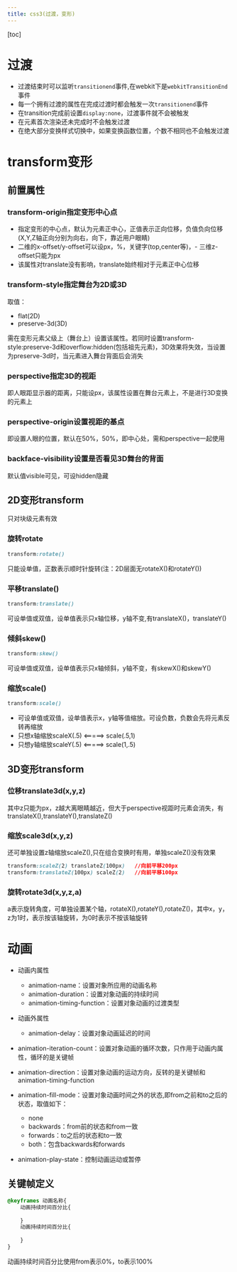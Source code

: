 ```yaml
---
title: css3(过渡，变形)
---
```


[toc]
# 过渡
- 过渡结束时可以监听`transitionend`事件,在webkit下是`webkitTransitionEnd`事件
- 每一个拥有过渡的属性在完成过渡时都会触发一次`transitionend`事件
- 在transition完成前设置`display:none`，过渡事件就不会被触发
- 在元素首次渲染还未完成时不会触发过渡
- 在绝大部分变换样式切换中，如果变换函数位置，个数不相同也不会触发过渡


# transform变形
## 前置属性
###  transform-origin指定变形中心点
- 指定变形的中心点，默认为元素正中心，正值表示正向位移，负值负向位移(X,Y,Z轴正向分别为向右，向下，靠近用户眼睛)
- 二维的x-offset/y-offset可以设px，%，关键字(top,center等)，- 三维z-offset只能为px
- 该属性对translate没有影响，translate始终相对于元素正中心位移

### transform-style指定舞台为2D或3D
取值：
- flat(2D)
- preserve-3d(3D)

需在变形元素父级上（舞台上）设置该属性。若同时设置transform-style:preserve-3d和overflow:hidden(包括祖先元素)，3D效果将失效，当设置为preserve-3d时，当元素进入舞台背面后会消失

### perspective指定3D的视距
即人眼距显示器的距离，只能设px，该属性设置在舞台元素上，不是进行3D变换的元素上

### perspective-origin设置视距的基点
即设置人眼的位置，默认在50%，50%，即中心处，需和perspective一起使用     

###  backface-visibility设置是否看见3D舞台的背面
默认值visible可见，可设hidden隐藏

## 2D变形transform
只对块级元素有效
### 旋转rotate
```css
transform:rotate()
```

只能设单值，正数表示顺时针旋转(注：2D层面无rotateX()和rotateY())

### 平移translate()
```css
transform:translate()
```
可设单值或双值，设单值表示只x轴位移，y轴不变,有translateX()，translateY()

### 倾斜skew()
```css
transform:skew()
```
可设单值或双值，设单值表示只x轴倾斜，y轴不变，有skewX()和skewY()

### 缩放scale()
```css
transform:scale()
```
- 可设单值或双值，设单值表示x，y轴等值缩放。可设负数，负数会先将元素反转再缩放
- 只想x轴缩放scaleX(.5)  <=====>    scale(.5,1)    
- 只想y轴缩放scaleY(.5)  <=====>    scale(1,.5) 

## 3D变形transform
### 位移translate3d(x,y,z)
其中z只能为px，z越大离眼睛越近，但大于perspective视距时元素会消失，有translateX(),translateY(),translateZ()

### 缩放scale3d(x,y,z)        
还可单独设置z轴缩放scaleZ(),只在组合变换时有用，单独scaleZ()没有效果
```css
transform:scaleZ(2) translateZ(100px)   //向前平移200px
transform:translateZ(100px) scaleZ(2)   //向前平移100px
```


###  旋转rotate3d(x,y,z,a)
a表示旋转角度，可单独设置某个轴，rotateX(),rotateY(),rotateZ()，其中x，y，z为1时，表示按该轴旋转，为0时表示不按该轴旋转

# 动画
- 动画内属性
    - animation-name：设置对象所应用的动画名称
    - animation-duration：设置对象动画的持续时间
    - animation-timing-function：设置对象动画的过渡类型
- 动画外属性
    - animation-delay：设置对象动画延迟的时间
     
- animation-iteration-count：设置对象动画的循环次数，只作用于动画内属性，循环的是关键帧
- animation-direction：设置对象动画的运动方向，反转的是关键帧和animation-timing-function
- animation-fill-mode：设置对象动画时间之外的状态,即from之前和to之后的状态，取值如下：
    - none
    - backwards：from前的状态和from一致
    - forwards：to之后的状态和to一致
    - both：包含backwards和forwards

- animation-play-state：控制动画运动或暂停

## 关键帧定义
```css
@keyframes 动画名称{
    动画持续时间百分比{
        
    }
    动画持续时间百分比{
        
    }
}
```
动画持续时间百分比使用from表示0%，to表示100%






